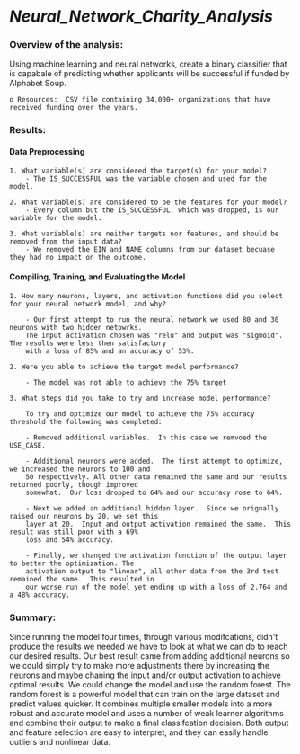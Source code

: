 # *Neural_Network_Charity_Analysis*

### Overview of the analysis:

Using machine learning and neural networks, create a binary classifier that is capabale of predicting whether
applicants will be successful if funded by Alphabet Soup.
    
    o Resources:  CSV file containing 34,000+ organizations that have received funding over the years.

### Results: 

#### Data Preprocessing

    1. What variable(s) are considered the target(s) for your model?
        - The IS_SUCCESSFUL was the variable chosen and used for the model.
    
    2. What variable(s) are considered to be the features for your model?
        - Every column but the IS_SUCCESSFUL, which was dropped, is our variable for the model. 
    
    3. What variable(s) are neither targets nor features, and should be removed from the input data?
        - We removed the EIN and NAME columns from our dataset becuase they had no impact on the outcome.

#### Compiling, Training, and Evaluating the Model

    1. How many neurons, layers, and activation functions did you select for your neural network model, and why?
        
        - Our first attempt to run the neural network we used 80 and 30 neurons with two hidden netowrks.
        The input activation chosen was "relu" and output was "sigmoid".  The results were less then satisfactory
        with a loss of 85% and an accuracy of 53%.
        
    2. Were you able to achieve the target model performance?
            
        - The model was not able to achieve the 75% target
    
    3. What steps did you take to try and increase model performance?
    
        To try and optimize our model to achieve the 75% accuracy threshold the following was completed:
        
        - Removed additional variables.  In this case we remvoed the USE_CASE.

        - Additional neurons were added.  The first attempt to optimize, we increased the neurons to 100 and
        50 respectively. All other data remained the same and our results returned poorly, though improved
        somewhat.  Our loss dropped to 64% and our accuracy rose to 64%.
            
        - Next we added an additional hidden layer.  Since we orignally raised our neurons by 20, we set this
        layer at 20.  Input and output activation remained the same.  This result was still poor with a 69% 
        loss and 54% accuracy.
            
        - Finally, we changed the activation function of the output layer to better the optimization. The
        activation output to "linear", all other data from the 3rd test remained the same.  This resulted in
        our worse run of the model yet ending up with a loss of 2.764 and a 48% accuracy.
    
### Summary:

Since running the model four times, through various modifcations, didn't produce the results we needed we have to look at what we can
do to reach our desired results.  Our best result came from adding additional neurons so we could simply try to make more adjustments
there by increasing the neurons and maybe chaning the input and/or output activation to achieve optimal results.  We could change the
model and use the random forest.  The random forest is a powerful model that can train on the large dataset and predict values quicker.
It combines multiple smaller models into a more robust and accurate model and uses a number of weak learner algorithms and combine their
output to make a final classifcation decision.  Both output and feature selection are easy to interpret, and they can easily handle
outliers and nonlinear data.  
